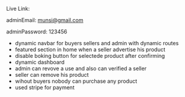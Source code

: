 Live Link:


adminEmail: munsi@gmail.com

adminPassword: 123456


* dynamic navbar for buyers sellers and admin with dynamic routes
* featured section in home when a seller advertise his product
* disable boking button for selectede product after confirming 
* dynamic dashboard
* admin can revove a use and also can verified a seller
* seller can remove his product
* wihout buyers nobody can purchase any product
* used stripe for payment

